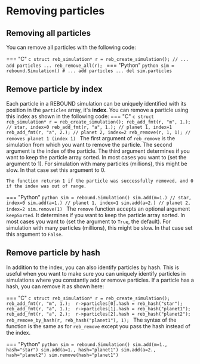 # Removing particles

## Removing all particles

You can remove all particles with the following code:

=== "C"
    ```c
    struct reb_simulation* r = reb_create_simulation();
    // ... add particles ...
    reb_remove_all(r);
    ```
=== "Python"
    ```python
    sim = rebound.Simulation()
    # ... add particles ...
    del sim.particles
    ```
## Remove particle by index
Each particle in a REBOUND simulation can be uniquely identified with its position in the `particles` array, it's **index**.
You can remove a particle using this index as shown in the following code:
=== "C"
    ```c
    struct reb_simulation* r = reb_create_simulation();
    reb_add_fmt(r, "m", 1.); // star, index=0
    reb_add_fmt(r, "a", 1.); // planet 1, index=1
    reb_add_fmt(r, "a", 2.); // planet 2, index=2
    reb_remove(r, 1, 1); // removes planet 1 (index 1)
    ```
    The first argument of `reb_remove` is the simulation from which you want to remove the particle.
    The second argument is the index of the particle.
    The third argument determines if you want to keep the particle array sorted.
    In most cases you want to (set the argument to 1). 
    For simulation with many particles (millions), this might be slow. In that case set this argument to 0.

    The function retursn 1 if the particle was successfully removed, and 0 if the index was out of range.

=== "Python"
    ```python
    sim = rebound.Simulation()
    sim.add(m=1.) // star, index=0
    sim.add(a=1.) // planet 1, index=1
    sim.add(a=2.) // planet 2, index=2
    sim.remove(1)
    ```
    The `remove` function accepts an optional argument `keepSorted`. 
    It determines if you want to keep the particle array sorted.
    In most cases you want to (set the argument to `True`, the default). 
    For simulation with many particles (millions), this might be slow. In that case set this argument to `False`.

## Remove particle by hash
In addition to the index, you can also identify particles by hash.
This is useful when you want to make sure you can uniquely identify particles in simulations where you constantly add or remove particles. 
If a particle has a hash, you can remove it as shown here:

=== "C"
    ```c
    struct reb_simulation* r = reb_create_simulation();
    reb_add_fmt(r, "m", 1.); 
    r->particles[0].hash = reb_hash("star");
    reb_add_fmt(r, "a", 1.); 
    r->particles[1].hash = reb_hash("planet1");
    reb_add_fmt(r, "a", 2.); 
    r->particles[2].hash = reb_hash("planet2");
    reb_remove_by_hash(r, reb_hash("planet1"), 1);
    ```
    The syntax of the function is the same as for `reb_remove` except you pass the hash instead of the index.

=== "Python"
    ```python
    sim = rebound.Simulation()
    sim.add(m=1., hash="star")
    sim.add(a=1., hash="planet1")
    sim.add(a=2., hash="planet2")
    sim.remove(hash="planet1")
    ```

